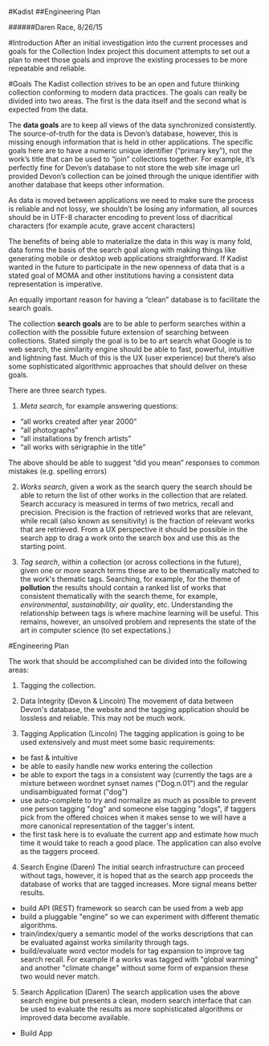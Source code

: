 #Kadist
##Engineering Plan

######Daren Race, 8/26/15

#Introduction
After an initial investigation into the current processes and goals for the Collection Index project this document attempts to set out a plan to meet those goals and improve the existing processes to be more repeatable and reliable.

#Goals
The Kadist collection strives to be an open and future thinking collection conforming to modern data practices. The goals can really be divided into two areas. The first is the data itself and the second what is expected from the data.

The **data goals** are to keep all views of the data synchronized consistently. The source-of-truth for the data is Devon’s database, however, this is missing enough information that is held in other applications. The specific goals here are to have a numeric unique identifier (“primary key”), not the work’s title that can be used to “join” collections together. For example, it’s perfectly fine for Devon’s database to not store the web site image url provided Devon’s collection can be joined through the unique identifier with another database that keeps other information.

As data is moved between applications we need to make sure the process is reliable and not lossy, we shouldn’t be losing any information, all sources should be in UTF-8 character encoding to prevent loss of diacritical characters (for example acute, grave accent characters)

The benefits of being able to materialize the data in this way is many fold, data forms the basis of the search goal along with making things like generating mobile or desktop web applications straightforward. If Kadist wanted in the future to participate in the new openness of data that is a stated goal of MOMA and other institutions having a consistent data representation is imperative.

An equally important reason for having a “clean” database is to facilitate the search goals.

The collection **search goals** are to be able to perform searches within a collection with the possible future extension of searching between collections. 
Stated simply the goal is to be to art search what Google is to web search, the similarity engine should be able to fast, powerful, intuitive and lightning fast. Much of this is the UX (user experience) but there’s also some sophisticated algorithmic approaches that should deliver on these goals.

There are three search types.

1. *Meta search*, for example answering questions:

  - “all works created after year 2000”
  - “all photographs”
  - “all installations by french artists”
  - “all works with sérigraphie in the title”

  The above should be able to suggest “did you mean” responses to common mistakes (e.g. spelling errors)

2. *Works search*, given a work as the search query the search should be able to return the list of other works in the collection that are related. Search accuracy is measured in terms of two metrics, recall and precision.  Precision is the fraction of retrieved works that are relevant, while recall (also known as sensitivity) is the fraction of relevant works that are retrieved. From a UX perspective it should be possible in the search app to drag a work onto the search box and use this as the starting point. 

3. *Tag search*, within a collection (or across collections in the future), given one or more search terms these are to be thematically matched to the work's thematic tags. Searching, for example, for the theme of **pollution** the results should contain a ranked list of works that consistent thematically with the search theme, for example, *environmental*, *sustainability*, *air quality*, etc. Understanding the relationship between tags is where machine learning will be useful. This remains, however, an unsolved problem and represents the state of the art in computer science (to set expectations.)

#Engineering Plan

The work that should be accomplished can be divided into the following areas:

1. Tagging the collection.

2. Data Integrity (Devon & Lincoln)
  The movement of data between Devon's database, the website and the tagging application should be lossless and reliable. This may not be much work.
  
3. Tagging Application (Lincoln)
  The tagging application is going to be used extensively and must meet some basic requirements:
  - be fast & intuitive
  - be able to easily handle new works entering the collection
  - be able to export the tags in a consistent way (currently the tags are a mixture between wordnet synset names ("Dog.n.01") and the regular undisambiguated format ("dog")
  - use auto-complete to try and normalize as much as possible to prevent one person tagging "dog" and someone else tagging "dogs", if taggers pick from the offered choices when it makes sense to we will have a more canonical representation of the tagger's intent. 
  - the first task here is to evaluate the current app and estimate how much time it would take to reach a good place. The application can also evolve as the taggers proceed. 

4. Search Engine (Daren)
  The initial search infrastructure can proceed without tags, however, it is hoped that as the search app proceeds the database of works that are tagged increases. More signal means better results.
  - build API (REST) framework so search can be used from a web app
  - build a pluggable "engine" so we can experiment with different thematic algorithms.
  - train/index/query a semantic model of the works descriptions that can be evaluated against works similarity through tags.
  - build/evaluate word vector models for tag expansion to improve tag search recall. For example if a works was tagged with "global warming" and another "climate change" without some form of expansion these two would never match.

5. Search Application (Daren)
  The search application uses the above search engine but presents a clean, modern search interface that can be used to evaluate the results as more sophisticated algorithms or improved data become available. 
  - Build App 
